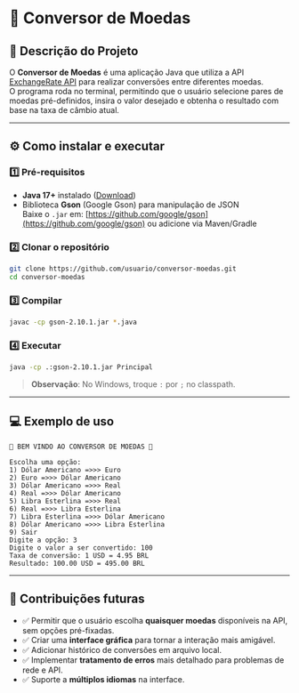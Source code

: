 # 💱 Conversor de Moedas

## 📌 Descrição do Projeto
O **Conversor de Moedas** é uma aplicação Java que utiliza a API [ExchangeRate API](https://www.exchangerate-api.com/) para realizar conversões entre diferentes moedas.  
O programa roda no terminal, permitindo que o usuário selecione pares de moedas pré-definidos, insira o valor desejado e obtenha o resultado com base na taxa de câmbio atual.

---

## ⚙️ Como instalar e executar

### 1️⃣ **Pré-requisitos**
- **Java 17+** instalado ([Download](https://www.oracle.com/java/technologies/javase-downloads.html))
- Biblioteca **Gson** (Google Gson) para manipulação de JSON  
  Baixe o `.jar` em: [https://github.com/google/gson](https://github.com/google/gson) ou adicione via Maven/Gradle

### 2️⃣ **Clonar o repositório**
```bash
git clone https://github.com/usuario/conversor-moedas.git
cd conversor-moedas
```

### 3️⃣ **Compilar**
```bash
javac -cp gson-2.10.1.jar *.java
```

### 4️⃣ **Executar**
```bash
java -cp .:gson-2.10.1.jar Principal
```
> **Observação**: No Windows, troque `:` por `;` no classpath.

---

## 💻 Exemplo de uso
```plaintext
💱 BEM VINDO AO CONVERSOR DE MOEDAS 💱

Escolha uma opção:
1) Dólar Americano =>>> Euro
2) Euro =>>> Dólar Americano
3) Dólar Americano =>>> Real
4) Real =>>> Dólar Americano
5) Libra Esterlina =>>> Real
6) Real =>>> Libra Esterlina
7) Libra Esterlina =>>> Dólar Americano
8) Dólar Americano =>>> Libra Esterlina
9) Sair
Digite a opção: 3
Digite o valor a ser convertido: 100
Taxa de conversão: 1 USD = 4.95 BRL
Resultado: 100.00 USD = 495.00 BRL
```

---

## 🚀 Contribuições futuras
- ✅ Permitir que o usuário escolha **quaisquer moedas** disponíveis na API, sem opções pré-fixadas.  
- ✅ Criar uma **interface gráfica** para tornar a interação mais amigável.  
- ✅ Adicionar histórico de conversões em arquivo local.  
- ✅ Implementar **tratamento de erros** mais detalhado para problemas de rede e API.  
- ✅ Suporte a **múltiplos idiomas** na interface.
